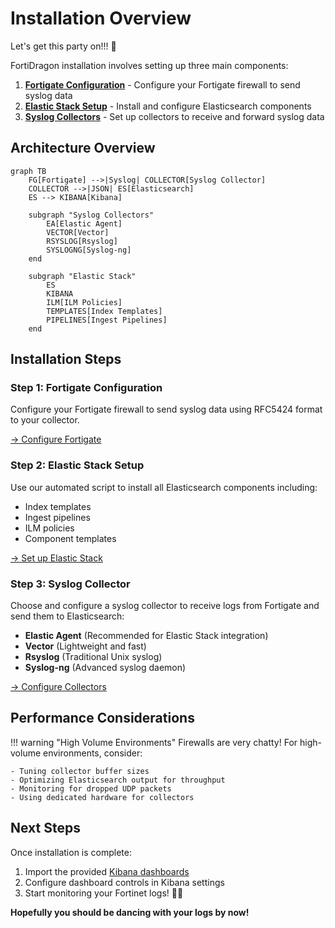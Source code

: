 # Installation Overview

Let's get this party on!!! 🤩

FortiDragon installation involves setting up three main components:

1. **[Fortigate Configuration](fortigate.md)** - Configure your Fortigate firewall to send syslog data
2. **[Elastic Stack Setup](elastic.md)** - Install and configure Elasticsearch components  
3. **[Syslog Collectors](collectors.md)** - Set up collectors to receive and forward syslog data

## Architecture Overview

```mermaid
graph TB
    FG[Fortigate] -->|Syslog| COLLECTOR[Syslog Collector]
    COLLECTOR -->|JSON| ES[Elasticsearch]
    ES --> KIBANA[Kibana]
    
    subgraph "Syslog Collectors"
        EA[Elastic Agent]
        VECTOR[Vector]
        RSYSLOG[Rsyslog]
        SYSLOGNG[Syslog-ng]
    end
    
    subgraph "Elastic Stack"
        ES
        KIBANA
        ILM[ILM Policies]
        TEMPLATES[Index Templates]
        PIPELINES[Ingest Pipelines]
    end
```

## Installation Steps

### Step 1: Fortigate Configuration
Configure your Fortigate firewall to send syslog data using RFC5424 format to your collector.

[→ Configure Fortigate](fortigate.md)

### Step 2: Elastic Stack Setup
Use our automated script to install all Elasticsearch components including:
- Index templates
- Ingest pipelines
- ILM policies
- Component templates

[→ Set up Elastic Stack](elastic.md)

### Step 3: Syslog Collector
Choose and configure a syslog collector to receive logs from Fortigate and send them to Elasticsearch:
- **Elastic Agent** (Recommended for Elastic Stack integration)
- **Vector** (Lightweight and fast)
- **Rsyslog** (Traditional Unix syslog)
- **Syslog-ng** (Advanced syslog daemon)

[→ Configure Collectors](collectors.md)

## Performance Considerations

!!! warning "High Volume Environments"
    Firewalls are very chatty! For high-volume environments, consider:
    
    - Tuning collector buffer sizes
    - Optimizing Elasticsearch output for throughput
    - Monitoring for dropped UDP packets
    - Using dedicated hardware for collectors

## Next Steps

Once installation is complete:

1. Import the provided [Kibana dashboards](../dashboards/index.md)
2. Configure dashboard controls in Kibana settings
3. Start monitoring your Fortinet logs! 🕺💃

**Hopefully you should be dancing with your logs by now!**
